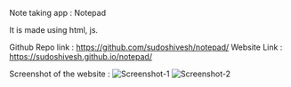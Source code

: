 Note taking app : Notepad


It is made using html, js.


Github Repo link : https://github.com/sudoshivesh/notepad/
Website Link : https://sudoshivesh.github.io/notepad/


Screenshot of the website : 
![Screenshot-1](https://user-images.githubusercontent.com/78317220/185485702-6204acc7-9304-4146-b074-76d4fc53b88e.png)
![Screenshot-2](https://user-images.githubusercontent.com/78317220/185485737-0f6a9ffc-16af-43a1-934b-fc73737d75b1.png)

